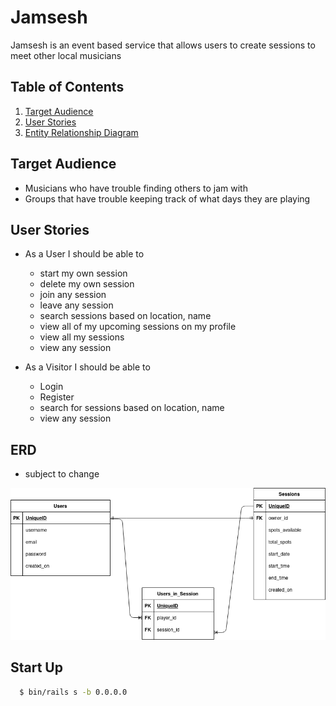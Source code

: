 # Jamsesh

Jamsesh is an event based service that allows users to create sessions to meet other local musicians

## Table of Contents

1. [Target Audience](#targetAudience)
2. [User Stories](#userStories)
3. [Entity Relationship Diagram](#ERD)

## Target Audience <a name='targetAudience'></a>

- Musicians who have trouble finding others to jam with
- Groups that have trouble keeping track of what days they are playing

## User Stories <a name='userStories'></a>

- As a User I should be able to

  - start my own session
  - delete my own session
  - join any session
  - leave any session
  - search sessions based on location, name
  - view all of my upcoming sessions on my profile
  - view all my sessions
  - view any session

- As a Visitor I should be able to
  - Login
  - Register
  - search for sessions based on location, name
  - view any session

## ERD <a name='ERD'></a>

- subject to change

!["ERD"](https://github.com/S-Brand5136/Jamsesh/blob/main/docs/jamsesh_erd.png)

## Start Up

```bash
  $ bin/rails s -b 0.0.0.0
```
